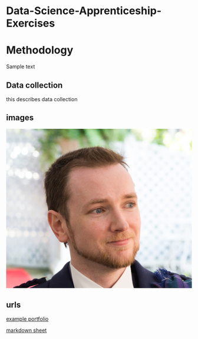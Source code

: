 # Data-Science-Apprenticeship-Exercises

# Methodology

Sample text

## Data collection

this describes data collection

## images
![histogram](assets/me.jpg)

## urls
[example portfolio](https://github.com/ShawhinT/example-portfolio/tree/main)

[markdown sheet](https://www.markdownguide.org/cheat-sheet/)

